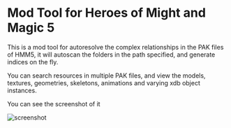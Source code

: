 # Mod Tool for Heroes of Might and Magic 5

This is a mod tool for autoresolve the complex relationships in the PAK files of HMM5, it will autoscan the folders in the path specified, and generate indices on the fly.

You can search resources in multiple PAK files, and view the models, textures, geometries, skeletons, animations and varying xdb object instances.

You can see the screenshot of it

![screenshot](doc/res/screenshots/screenshot.png)